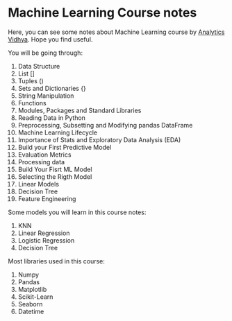 # Machine Learning Course notes
Here, you can see some notes about Machine Learning course by [Analytics Vidhya](https://www.analyticsvidhya.com/). Hope you find useful.

You will be going through:

1. Data Structure
2. List []
3. Tuples ()
4. Sets and Dictionaries {}
5. String Manipulation
6. Functions
7. Modules, Packages and Standard Libraries
8. Reading Data in Python
9. Preprocessing, Subsetting and Modifying pandas DataFrame
10. Machine Learning Lifecycle
11. Importance of Stats and Exploratory Data Analysis (EDA)
12. Build your First Predictive Model
13. Evaluation Metrics
14. Processing data
15. Build Your Fisrt ML Model
16. Selecting the Rigth Model
17. Linear Models
18. Decision Tree
19. Feature Engineering
    
Some models you will learn in this course notes:

1. KNN
2. Linear Regression
3. Logistic Regression
4. Decision Tree

Most libraries used in this course:

1. Numpy
2. Pandas
3. Matplotlib
4. Scikit-Learn
5. Seaborn
6. Datetime
